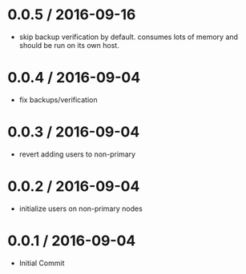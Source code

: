 
0.0.5 / 2016-09-16
==================

  * skip backup verification by default. consumes lots of memory and should be run on its own host.

0.0.4 / 2016-09-04
==================

  * fix backups/verification

0.0.3 / 2016-09-04
==================

  * revert adding users to non-primary

0.0.2 / 2016-09-04
==================

  * initialize users on non-primary nodes

0.0.1 / 2016-09-04
==================

  * Initial Commit

